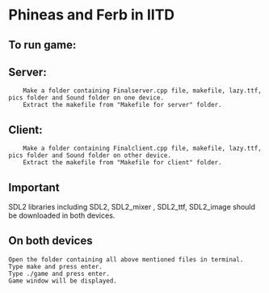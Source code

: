 # Phineas and Ferb in IITD
## To run game:
## Server: 
        Make a folder containing Finalserver.cpp file, makefile, lazy.ttf, pics folder and Sound folder on one device.
        Extract the makefile from "Makefile for server" folder.
## Client: 
        Make a folder containing Finalclient.cpp file, makefile, lazy.ttf, pics folder and Sound folder on other device. 
        Extract the makefile from "Makefile for client" folder.

## Important
 SDL2 libraries including SDL2, SDL2_mixer , SDL2_ttf, SDL2_image should be downloaded in both devices.
 
## On both devices
```
Open the folder containing all above mentioned files in terminal.
Type make and press enter.
Type ./game and press enter.
Game window will be displayed.

